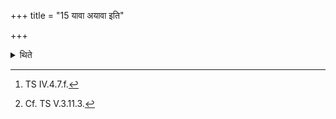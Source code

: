 +++
title = "15 यावा अयावा इति"

+++

<details><summary>थिते</summary>

15. With yāvā ayāvā...[^1] (he places) the seven R̥tavyā (Seasonal) (bricks)[^2].   

[^1]: TS IV.4.7.f.  

[^2]: Cf. TS V.3.11.3.  
</details>
